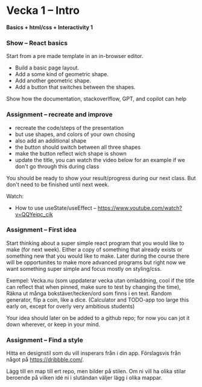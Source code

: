 # Vecka 1 – Intro

**Basics + html/css + Interactivity 1**

### Show – React basics

Start from a pre made template in an in-browser editor.

* Build a basic page layout.
* Add a some kind of geometric shape.
* Add another geometric shape.
* Add a button that switches between the shapes.

Show how the documentation, stackoverlflow, GPT, and copilot can help

### Assignment – recreate and improve

* recreate the code/steps of the presentation
* but use shapes, and colors of your own chosing
* also add an additional shape
* the button should switch between all three shapes
* make the button reflect wich shape is shown
* update the title, you can watch the video below for an example if we don't go through this during class

You should be ready to show your result/progress during our next class. But don't need to be finished until next week.

Watch:
* How to use useState/useEffect – https://www.youtube.com/watch?v=QQYeipc_cik

### Assignment – First idea

Start thinking about a super simple react program that you would like to make (for next week). Either a copy of something that already exists or something new that you would like to make. Later during the course there will be opportunites to make more advanced programs but right now we want something super simple and focus mostly on styling/css.

Exempel: Vecka.nu (som uppdaterar vecka utan omladdning, cool if the title can reflect that when pinned, make sure to test by changing the time), Räkna ut många bokstäver/tecken/ord som finns i en text. Random generator, flip a coin, like a dice. (Calculator and TODO-app too large this early on, except for overly very ambitious students)

Your idea should later on be added to a github repo; for now you can jot it down wherever, or keep in your mind.

### Assignment – Find a style

Hitta en designstil som du vill insperars från i din app. Förslagsvis från något på https://dribbble.com/.

Lägg till en map till ert repo, men bilder på stilen. Om ni vill ha olika stilar beroende på vilken idé ni i slutändan väljer lägg i olika mappar.

